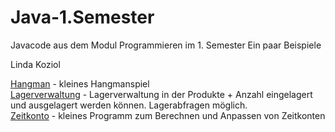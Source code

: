 # Java-1.Semester
Javacode aus dem Modul Programmieren im 1. Semester
Ein paar Beispiele

Linda Koziol

<a href="Hangman/Hangman.java">Hangman</a> - kleines Hangmanspiel
<br>
<a href="Lagerverwaltung/">Lagerverwaltung</a> - Lagerverwaltung in der Produkte + Anzahl eingelagert und ausgelagert werden können. Lagerabfragen möglich.
<br>
<a href="Zeitkonto/">Zeitkonto</a> - kleines Programm zum Berechnen und Anpassen von Zeitkonten
<br>

